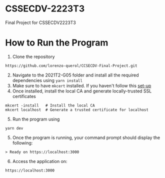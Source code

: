 # CSSECDV-2223T3

Final Project for CSSECDV2223T3

# How to Run the Program

1. Clone the repository

```
https://github.com/lorenzo-querol/CCSECDV-Final-Project.git
```

2. Navigate to the 2021T2-G05 folder and install all the required dependencies using `yarn install`
3. Make sure to have `mkcert` installed. If you haven't follow this
   [set-up](https://github.com/FiloSottile/mkcert/releases)
4. Once installed, install the local CA and generate locally-trusted SSL certificates

```
mkcert -install   # Install the local CA
mkcert localhost  # Generate a trusted certificate for localhost
```

5. Run the program using

```
yarn dev
```

5. Once the program is running, your command prompt should display the following:

```
> Ready on https://localhost:3000
```

6. Access the application on:

```
https://localhost:3000
```
